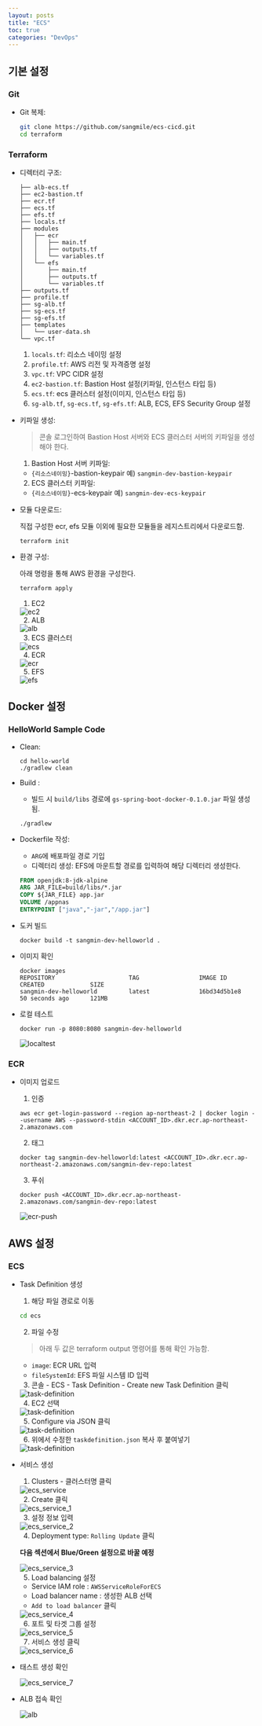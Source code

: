 ```yaml
---
layout: posts
title: "ECS"
toc: true
categories: "DevOps"
---
```


## 기본 설정
### Git
- Git 복제:

  ```bash
  git clone https://github.com/sangmile/ecs-cicd.git
  cd terraform
  ```

### Terraform
- 디렉터리 구조:

  ```terminal
  ├── alb-ecs.tf
  ├── ec2-bastion.tf
  ├── ecr.tf
  ├── ecs.tf
  ├── efs.tf
  ├── locals.tf
  ├── modules
  │   ├── ecr
  │   │   ├── main.tf
  │   │   ├── outputs.tf
  │   │   └── variables.tf
  │   └── efs
  │       ├── main.tf
  │       ├── outputs.tf
  │       └── variables.tf
  ├── outputs.tf
  ├── profile.tf
  ├── sg-alb.tf
  ├── sg-ecs.tf
  ├── sg-efs.tf
  ├── templates
  │   └── user-data.sh
  └── vpc.tf
  ```

  1. `locals.tf`: 리소스 네이밍 설정
  2. `profile.tf`: AWS 리전 및 자격증명 설정
  3. `vpc.tf`: VPC CIDR 설정
  4. `ec2-bastion.tf`: Bastion Host 설정(키파일, 인스턴스 타입 등)
  5. `ecs.tf`: ecs 클러스터 설정(이미지, 인스턴스 타입 등)
  6. `sg-alb.tf`, `sg-ecs.tf`, `sg-efs.tf`: ALB, ECS, EFS Security Group 설정

- 키파일 생성:
  > 콘솔 로그인하여 Bastion Host 서버와 ECS 클러스터 서버의 키파일을 생성해야 한다.
  1. Bastion Host 서버 키파일: 
  
  - `{리소스네이밍}`-bastion-keypair 예) `sangmin-dev-bastion-keypair`
  
  2. ECS 클러스터 키파일:

  - `{리소스네이밍}`-ecs-keypair 예) `sangmin-dev-ecs-keypair`
  

- 모듈 다운로드:

  직접 구성한 ecr, efs 모듈 이외에 필요한 모듈들을 레지스트리에서 다운로드함.

  ```terminal
  terraform init
  ```

- 환경 구성:

  아래 명령을 통해 AWS 환경을 구성한다.
  ```bash
  terraform apply
  ```

  1. EC2

  <img src="/assets/images/2020-11-09.png" alt="ec2">

  2. ALB

  <img src="/assets/images/2020-11-09_1.png" alt="alb">
  

  3. ECS 클러스터
  
  <img src="/assets/images/ecs.png" alt="ecs">

  4. ECR

  <img src="/assets/images/2020-11-09_4.png" alt="ecr">

  5. EFS

  <img src="/assets/images/2020-11-09_3.png" alt="efs">


## Docker 설정
### HelloWorld Sample Code
- Clean:

  ```terminal
  cd hello-world
  ./gradlew clean
  ```

- Build :

  - 빌드 시 `build/libs` 경로에 `gs-spring-boot-docker-0.1.0.jar` 파일 생성됨.

  ```terminal
  ./gradlew
  ```

- Dockerfile 작성:

  - `ARG`에 배포파일 경로 기입
  - 디렉터리 생성: EFS에 마운트할 경로를 입력하여 해당 디렉터리 생성한다.

  ```Dockerfile
  FROM openjdk:8-jdk-alpine
  ARG JAR_FILE=build/libs/*.jar
  COPY ${JAR_FILE} app.jar
  VOLUME /appnas
  ENTRYPOINT ["java","-jar","/app.jar"]
  ```

- 도커 빌드

  ```terminal
  docker build -t sangmin-dev-helloworld .
  ```

- 이미지 확인

  ```terminal
  docker images
  REPOSITORY                     TAG                 IMAGE ID            CREATED             SIZE
  sangmin-dev-helloworld         latest              16bd34d5b1e8        50 seconds ago      121MB
  ```

- 로컬 테스트

  ```terminal
  docker run -p 8080:8080 sangmin-dev-helloworld
  ```

  <img src="/assets/images/2020-11-09_6.png" alt="localtest">

### ECR
- 이미지 업로드

  1. 인증

  ```terminal
  aws ecr get-login-password --region ap-northeast-2 | docker login --username AWS --password-stdin <ACCOUNT_ID>.dkr.ecr.ap-northeast-2.amazonaws.com
  ```

  2. 태그

  ```terminal
  docker tag sangmin-dev-helloworld:latest <ACCOUNT_ID>.dkr.ecr.ap-northeast-2.amazonaws.com/sangmin-dev-repo:latest
  ```

  3. 푸쉬

  ```terminal
  docker push <ACCOUNT_ID>.dkr.ecr.ap-northeast-2.amazonaws.com/sangmin-dev-repo:latest
  ```

  <img src="/assets/images/2020-11-09_5.png" alt="ecr-push">


## AWS 설정
### ECS

- Task Definition 생성

  1. 해당 파일 경로로 이동

  ```bash
  cd ecs
  ```

  2. 파일 수정
  > 아래 두 값은 terraform output 명령어를 통해 확인 가능함.

  - `image`: ECR URL 입력
  - `fileSystemId`: EFS 파일 시스템 ID 입력

  3. 콘솔 - ECS - Task Definition - Create new Task Definition 클릭

  <img src="/assets/images/2020-11-09_7.png" alt="task-definition">

  4. EC2 선택

  <img src="/assets/images/2020-11-09_8.png" alt="task-definition">
  
  5. Configure via JSON 클릭

  <img src="/assets/images/2020-11-09_9.png" alt="task-definition">

  6. 위에서 수정한 `taskdefinition.json` 복사 후 붙여넣기

  <img src="/assets/images/2020-11-09_10.png" alt="task-definition">

- 서비스 생성

  1. Clusters - 클러스터명 클릭

  <img src="/assets/images/2020-11-09_11.png" alt="ecs_service">

  2. Create 클릭

  <img src="/assets/images/2020-11-09_12.png" alt="ecs_service_1">

  3. 설정 정보 입력

  <img src="/assets/images/2020-11-09_14.png" alt="ecs_service_2">

  4. Deployment type: `Rolling Update` 클릭
  
  **다음 섹션에서 Blue/Green 설정으로 바꿀 예정**

  <img src="/assets/images/2020-11-09_15.png" alt="ecs_service_3">
  
  5. Load balancing 설정
  - Service IAM role : `AWSServiceRoleForECS`
  - Load balancer name : 생성한 ALB 선택
  - `Add to load balancer` 클릭

  <img src="/assets/images/2020-11-09_16.png" alt="ecs_service_4">

  6. 포트 및 타겟 그룹 설정

  <img src="/assets/images/2020-11-09_17.png" alt="ecs_service_5">

  7. 서비스 생성 클릭

  <img src="/assets/images/2020-11-09_18.png" alt="ecs_service_6">

- 태스트 생성 확인

  <img src="/assets/images/2020-11-09_19.png" alt="ecs_service_7">

- ALB 접속 확인

  <img src="/assets/images/2020-11-09_20.png" alt="alb">

